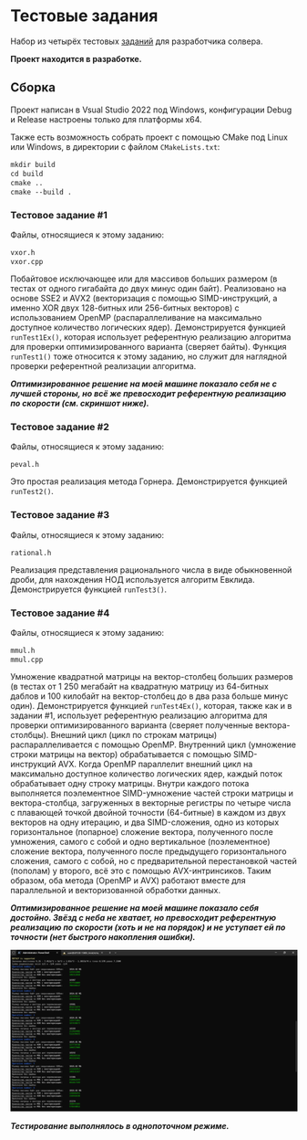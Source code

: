 # Тестовые задания

Набор из четырёх тестовых [заданий](doc/tasks.pdf) для разработчика солвера.

**Проект находится в разработке.**

## Сборка

Проект написан в Vsual Studio 2022 под Windows, конфигурации Debug и Release настроены только для платформы x64.

Также есть возможность собрать проект с помощью CMake под Linux или Windows, в директории с файлом `CMakeLists.txt`:

    mkdir build
    cd build
    cmake ..
    cmake --build .

### Тестовое задание #1

Файлы, относящиеся к этому заданию:

    vxor.h
    vxor.cpp
    
Побайтовое исключающее или для массивов больших размером (в тестах от одного гигабайта до двух минус один байт). Реализовано на основе SSE2 и AVX2 (векторизация с помощью SIMD-инструкций, а именно XOR двух 128-битных или 256-битных векторов) с использованием OpenMP (распараллеливание на максимально доступное количество логических ядер). Демонстрируется функцией `runTest1Ex()`, которая использует референтную реализацию алгоритма для проверки оптимизированного варианта (сверяет байты). Функция `runTest1()` тоже относится к этому заданию, но служит для наглядной проверки референтной реализации алгоритма.

***Оптимизированное решение на моей машине показало себя не с лучшей стороны, но всё же превосходит референтную реализацию по скорости (см. скриншот ниже).***

### Тестовое задание #2

Файлы, относящиеся к этому заданию:

    peval.h
    
Это простая реализация метода Горнера. Демонстрируется функцией `runTest2()`.

### Тестовое задание #3

Файлы, относящиеся к этому заданию:

    rational.h
    
Реализация представления рационального числа в виде обыкновенной дроби, для нахождения НОД используется алгоритм Евклида. Демонстрируется функцией `runTest3()`.

### Тестовое задание #4

Файлы, относящиеся к этому заданию:

    mmul.h
    mmul.cpp

Умножение квадратной матрицы на вектор-столбец больших размеров (в тестах от 1 250 мегабайт на квадратную матрицу из 64-битных даблов и 100 килобайт на вектор-столбец до в два раза больше минус один). Демонстрируется функцией `runTest4Ex()`, которая, также как и в задании #1, использует референтную реализацию алгоритма для проверки оптимизированного варианта (сверяет полученные вектора-столбцы). Внешний цикл (цикл по строкам матрицы) распараллеливается с помощью OpenMP. Внутренний цикл (умножение строки матрицы на вектор) обрабатывается с помощью SIMD-инструкций AVX. Когда OpenMP параллелит внешний цикл на максимально доступное количество логических ядер, каждый поток обрабатывает одну строку матрицы. Внутри каждого потока выполняется поэлементное SIMD-умножение частей строки матрицы и вектора-столбца, загруженных в векторные регистры по четыре числа с плавающей точкой двойной точности (64-битные) в каждом из двух векторов на одну итерацию, и два SIMD-сложения, одно из которых горизонтальное (попарное) сложение вектора, полученного после умножения, самого с собой и одно вертикальное (поэлементное) сложение вектора, полученного после предыдущего горизонтального сложения, самого с собой, но с предварительной перестановкой частей (пополам) у второго, всё это с помощью AVX-интринсиков. Таким образом, оба метода (OpenMP и AVX) работают вместе для параллельной и векторизованной обработки данных.

***Оптимизированное решение на моей машине показало себя достойно. Звёзд с неба не хватает, но превосходит референтную реализацию по скорости (хоть и не на порядок) и не уступает ей по точности (нет быстрого накопления ошибки).***

![screenshot](img/ss4.png)

***Тестирование выполнялось в однопоточном режиме.***
